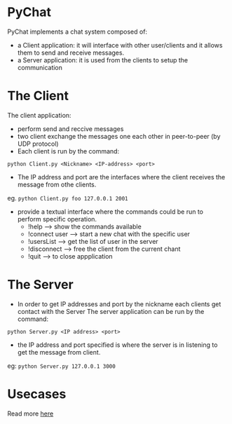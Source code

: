 # PyChat

PyChat implements a chat system composed of:
* a Client application: it will interface with other user/clients and it allows them to send and receive messages.
* a Server application: it is used from  the clients to setup the communication 

# The Client

The client application:
* perform send and reccive messages
* two client exchange the messages one each other in peer-to-peer (by UDP protocol)
* Each client is run by the command:

`python Client.py <Nickname> <IP-address> <port>`

* The IP address and port are the interfaces where the client receives the message from othe clients.

eg. `python Client.py foo 127.0.0.1 2001`

* provide a textual interface where the commands could be run to perform specific operation.
    * !help --> show the commands available
    * !connect user --> start a new chat with the specific user
    * !usersList --> get the list of user in the server
    * !disconnect --> free the client from the current chant
    * !quit --> to close appplication

# The Server

* In order to get IP addresses and port by the nickname each clients get contact with the Server
 The server application can be run by the command:

`python Server.py <IP address> <port>`

* the IP address and port specified is where the server is in listening to get the message from client. 

eg: `python Server.py 127.0.0.1 3000`

# Usecases

Read more [here](./usecases/usecases_diagram.pdf)  

